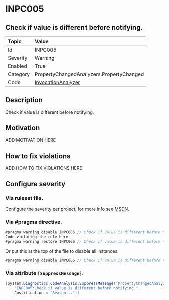 # INPC005
## Check if value is different before notifying.

| Topic    | Value
| :--      | :--
| Id       | INPC005
| Severity | Warning
| Enabled  | True
| Category | PropertyChangedAnalyzers.PropertyChanged
| Code     | [InvocationAnalyzer](https://github.com/DotNetAnalyzers/PropertyChangedAnalyzers/blob/master/PropertyChangedAnalyzers/Analyzers/InvocationAnalyzer.cs)

## Description

Check if value is different before notifying.

## Motivation

ADD MOTIVATION HERE

## How to fix violations

ADD HOW TO FIX VIOLATIONS HERE

<!-- start generated config severity -->
## Configure severity

### Via ruleset file.

Configure the severity per project, for more info see [MSDN](https://msdn.microsoft.com/en-us/library/dd264949.aspx).

### Via #pragma directive.
```C#
#pragma warning disable INPC005 // Check if value is different before notifying.
Code violating the rule here
#pragma warning restore INPC005 // Check if value is different before notifying.
```

Or put this at the top of the file to disable all instances.
```C#
#pragma warning disable INPC005 // Check if value is different before notifying.
```

### Via attribute `[SuppressMessage]`.

```C#
[System.Diagnostics.CodeAnalysis.SuppressMessage("PropertyChangedAnalyzers.PropertyChanged", 
    "INPC005:Check if value is different before notifying.", 
    Justification = "Reason...")]
```
<!-- end generated config severity -->